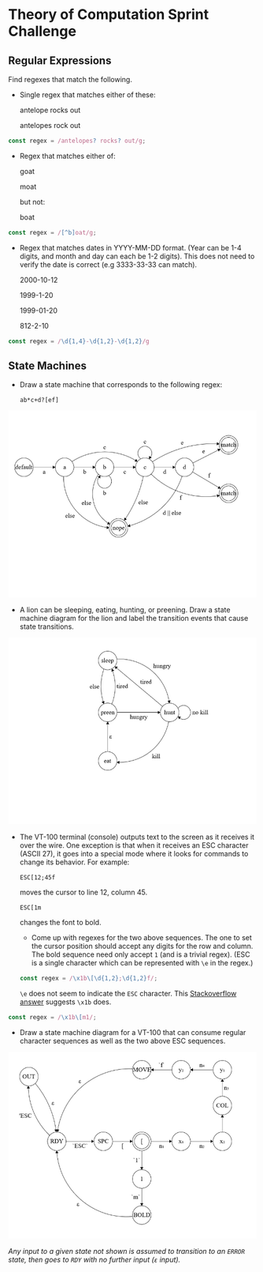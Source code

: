 # Theory of Computation Sprint Challenge

## Regular Expressions

Find regexes that match the following.

* Single regex that matches either of these:

    antelope rocks out
    
    antelopes rock out

```js
const regex = /antelopes? rocks? out/g;
```

* Regex that matches either of:

    goat
    
    moat

  but not:

    boat

```js
const regex = /[^b]oat/g;
```

* Regex that matches dates in YYYY-MM-DD format. (Year can be 1-4 digits, and
  month and day can each be 1-2 digits). This does not need to verify the date
  is correct (e.g 3333-33-33 can match).

  2000-10-12
  
  1999-1-20
  
  1999-01-20
  
  812-2-10


```js
const regex = /\d{1,4}-\d{1,2}-\d{1,2}/g
```

## State Machines

* Draw a state machine that corresponds to the following regex:

      ab*c+d?[ef]

![state1](img/state1.png)

* A lion can be sleeping, eating, hunting, or preening. Draw a state
  machine diagram for the lion and label the transition events that
  cause state transitions.

![state2](img/state2.png)

* The VT-100 terminal (console) outputs text to the screen as it
  receives it over the wire. One exception is that when it receives an
  ESC character (ASCII 27), it goes into a special mode where it looks
  for commands to change its behavior. For example:

      ESC[12;45f

  moves the cursor to line 12, column 45.

      ESC[1m

  changes the font to bold.

  * Come up with regexes for the two above sequences. The one to set the
    cursor position should accept any digits for the row and column. The
    bold sequence need only accept `1` (and is a trivial regex). (ESC is
    a single character which can be represented with `\e` in the regex.)
  
  ```js
  const regex = /\x1b\[\d{1,2};\d{1,2}f/;
  ```

  `\e` does not seem to indicate the `ESC` character. This [Stackoverflow answer](https://stackoverflow.com/a/15084808) suggests `\x1b` does.

```js
const regex = /\x1b\[m1/;
```

  * Draw a state machine diagram for a VT-100 that can consume regular
    character sequences as well as the two above ESC sequences.

![state3](img/state3.png)

*Any input to a given state not shown is assumed to transition to an `ERROR` state, then goes to `RDY` with no further input (`ε` input).*